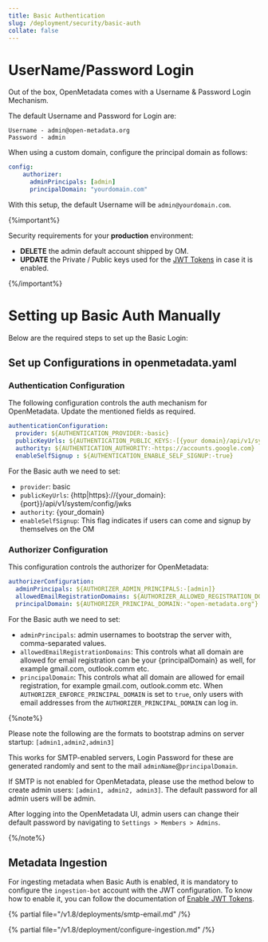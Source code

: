 ```yaml
---
title: Basic Authentication
slug: /deployment/security/basic-auth
collate: false
---
```


# UserName/Password Login

Out of the box, OpenMetadata comes with a Username & Password Login Mechanism.

The default Username and Password for Login are:

```commandline
Username - admin@open-metadata.org
Password - admin
```
When using a custom domain, configure the principal domain as follows:

```yaml
config:
    authorizer:
      adminPrincipals: [admin]
      principalDomain: "yourdomain.com"
```

With this setup, the default Username will be `admin@yourdomain.com`.

{%important%}

Security requirements for your **production** environment:
- **DELETE** the admin default account shipped by OM.
- **UPDATE** the Private / Public keys used for the [JWT Tokens](/deployment/security/enable-jwt-tokens) in case it is enabled.

{%/important%}

# Setting up Basic Auth Manually

Below are the required steps to set up the Basic Login:

## Set up Configurations in openmetadata.yaml

### Authentication Configuration

The following configuration controls the auth mechanism for OpenMetadata. Update the mentioned fields as required.

```yaml
authenticationConfiguration:
  provider: ${AUTHENTICATION_PROVIDER:-basic}
  publicKeyUrls: ${AUTHENTICATION_PUBLIC_KEYS:-[{your domain}/api/v1/system/config/jwks]} # Update with your Domain and Make sure this "/api/v1/system/config/jwks" is always configured to enable JWT tokens
  authority: ${AUTHENTICATION_AUTHORITY:-https://accounts.google.com}
  enableSelfSignup : ${AUTHENTICATION_ENABLE_SELF_SIGNUP:-true}
```

For the Basic auth we need to set:
 
-  `provider`: basic
-  `publicKeyUrls`: {http|https}://{your_domain}:{port}}/api/v1/system/config/jwks
-  `authority`: {your_domain}
-  `enableSelfSignup`: This flag indicates if users can come and signup by themselves on the OM

### Authorizer Configuration

This configuration controls the authorizer for OpenMetadata:

```yaml
authorizerConfiguration:
  adminPrincipals: ${AUTHORIZER_ADMIN_PRINCIPALS:-[admin]}
  allowedEmailRegistrationDomains: ${AUTHORIZER_ALLOWED_REGISTRATION_DOMAIN:-["all"]}
  principalDomain: ${AUTHORIZER_PRINCIPAL_DOMAIN:-"open-metadata.org"}
```

For the Basic auth we need to set:

- `adminPrincipals`: admin usernames to bootstrap the server with, comma-separated values.
- `allowedEmailRegistrationDomains`: This controls what all domain are allowed for email registration can be your {principalDomain} as well, for example gmail.com, outlook.comm etc.
- `principalDomain`: This controls what all domain are allowed for email registration, for example gmail.com, outlook.comm etc. When `AUTHORIZER_ENFORCE_PRINCIPAL_DOMAIN` is set to `true`, only users with email addresses from the `AUTHORIZER_PRINCIPAL_DOMAIN` can log in.

{%note%}

Please note the following are the formats to bootstrap admins on server startup: `[admin1,admin2,admin3]`

This works for SMTP-enabled servers, Login Password for these are generated randomly and sent to the mail `adminName`@`principalDomain`. 

If SMTP is not enabled for OpenMetadata, please use the method below to create admin users: `[admin1, admin2, admin3]`. The default password for all admin users will be admin.

After logging into the OpenMetadata UI, admin users can change their default password by navigating to `Settings > Members > Admins`.

{%/note%}

## Metadata Ingestion

For ingesting metadata when Basic Auth is enabled, it is mandatory to configure the `ingestion-bot` account with the JWT 
configuration. To know how to enable it, you can follow the documentation of [Enable JWT Tokens](/deployment/security/enable-jwt-tokens).

{% partial file="/v1.8/deployments/smtp-email.md" /%}

{% partial file="/v1.8/deployment/configure-ingestion.md" /%}

